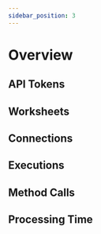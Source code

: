 ```yaml
---
sidebar_position: 3
---
```


# Overview

## API Tokens

## Worksheets

## Connections

## Executions

## Method Calls

## Processing Time
